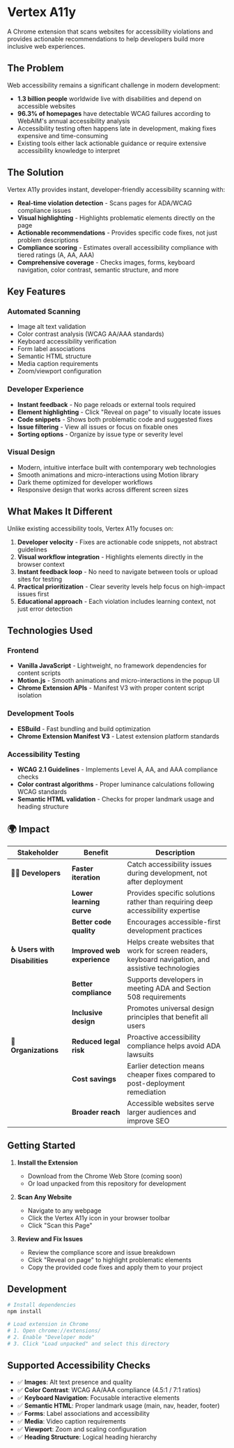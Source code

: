 # Vertex A11y

A Chrome extension that scans websites for accessibility violations and provides actionable recommendations to help developers build more inclusive web experiences.

## The Problem

Web accessibility remains a significant challenge in modern development:

- **1.3 billion people** worldwide live with disabilities and depend on accessible websites
- **96.3% of homepages** have detectable WCAG failures according to WebAIM's annual accessibility analysis
- Accessibility testing often happens late in development, making fixes expensive and time-consuming
- Existing tools either lack actionable guidance or require extensive accessibility knowledge to interpret

## The Solution

Vertex A11y provides instant, developer-friendly accessibility scanning with:

- **Real-time violation detection** - Scans pages for ADA/WCAG compliance issues
- **Visual highlighting** - Highlights problematic elements directly on the page
- **Actionable recommendations** - Provides specific code fixes, not just problem descriptions
- **Compliance scoring** - Estimates overall accessibility compliance with tiered ratings (A, AA, AAA)
- **Comprehensive coverage** - Checks images, forms, keyboard navigation, color contrast, semantic structure, and more

## Key Features

### Automated Scanning
- Image alt text validation
- Color contrast analysis (WCAG AA/AAA standards)
- Keyboard accessibility verification
- Form label associations
- Semantic HTML structure
- Media caption requirements
- Zoom/viewport configuration

### Developer Experience
- **Instant feedback** - No page reloads or external tools required
- **Element highlighting** - Click "Reveal on page" to visually locate issues
- **Code snippets** - Shows both problematic code and suggested fixes
- **Issue filtering** - View all issues or focus on fixable ones
- **Sorting options** - Organize by issue type or severity level

### Visual Design
- Modern, intuitive interface built with contemporary web technologies
- Smooth animations and micro-interactions using Motion library
- Dark theme optimized for developer workflows
- Responsive design that works across different screen sizes

## What Makes It Different

Unlike existing accessibility tools, Vertex A11y focuses on:

1. **Developer velocity** - Fixes are actionable code snippets, not abstract guidelines
2. **Visual workflow integration** - Highlights elements directly in the browser context
3. **Instant feedback loop** - No need to navigate between tools or upload sites for testing
4. **Practical prioritization** - Clear severity levels help focus on high-impact issues first
5. **Educational approach** - Each violation includes learning context, not just error detection

## Technologies Used

### Frontend
- **Vanilla JavaScript** - Lightweight, no framework dependencies for content scripts
- **Motion.js** - Smooth animations and micro-interactions in the popup UI
- **Chrome Extension APIs** - Manifest V3 with proper content script isolation

### Development Tools
- **ESBuild** - Fast bundling and build optimization
- **Chrome Extension Manifest V3** - Latest extension platform standards

### Accessibility Testing
- **WCAG 2.1 Guidelines** - Implements Level A, AA, and AAA compliance checks
- **Color contrast algorithms** - Proper luminance calculations following WCAG standards
- **Semantic HTML validation** - Checks for proper landmark usage and heading structure

## 🌍 Impact

| Stakeholder | Benefit | Description |
|-------------|---------|-------------|
| **👩‍💻 Developers** | **Faster iteration** | Catch accessibility issues during development, not after deployment |
| | **Lower learning curve** | Provides specific solutions rather than requiring deep accessibility expertise |
| | **Better code quality** | Encourages accessible-first development practices |
| **♿ Users with Disabilities** | **Improved web experience** | Helps create websites that work for screen readers, keyboard navigation, and assistive technologies |
| | **Better compliance** | Supports developers in meeting ADA and Section 508 requirements |
| | **Inclusive design** | Promotes universal design principles that benefit all users |
| **🏢 Organizations** | **Reduced legal risk** | Proactive accessibility compliance helps avoid ADA lawsuits |
| | **Cost savings** | Earlier detection means cheaper fixes compared to post-deployment remediation |
| | **Broader reach** | Accessible websites serve larger audiences and improve SEO |

## Getting Started

1. **Install the Extension**
   - Download from the Chrome Web Store (coming soon)
   - Or load unpacked from this repository for development

2. **Scan Any Website**
   - Navigate to any webpage
   - Click the Vertex A11y icon in your browser toolbar
   - Click "Scan this Page"

3. **Review and Fix Issues**
   - Review the compliance score and issue breakdown
   - Click "Reveal on page" to highlight problematic elements
   - Copy the provided code fixes and apply them to your project

## Development

```bash
# Install dependencies
npm install

# Load extension in Chrome
# 1. Open chrome://extensions/
# 2. Enable "Developer mode"
# 3. Click "Load unpacked" and select this directory
```

## Supported Accessibility Checks

- ✅ **Images**: Alt text presence and quality
- ✅ **Color Contrast**: WCAG AA/AAA compliance (4.5:1 / 7:1 ratios)
- ✅ **Keyboard Navigation**: Focusable interactive elements
- ✅ **Semantic HTML**: Proper landmark usage (main, nav, header, footer)
- ✅ **Forms**: Label associations and accessibility
- ✅ **Media**: Video caption requirements
- ✅ **Viewport**: Zoom and scaling configuration
- ✅ **Heading Structure**: Logical heading hierarchy
